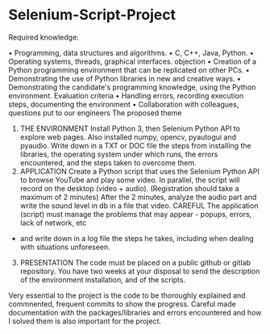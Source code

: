 # Selenium-Script-Project

Required knowledge:


• Programming, data structures and algorithms.
• C, C++, Java, Python.
• Operating systems, threads, graphical interfaces.
objection
• Creation of a Python programming environment that can be replicated on other PCs.
• Demonstrating the use of Python libraries in new and creative ways.
• Demonstrating the candidate's programming knowledge, using the Python environment.
Evaluation criteria
• Handling errors, recording execution steps, documenting the environment
• Collaboration with colleagues, questions put to our engineers
The proposed theme



1. THE ENVIRONMENT
Install Python 3, then Selenium Python API to explore web pages. Also installed
numpy, opencv, pyautogui and pyaudio.
Write down in a TXT or DOC file the steps from installing the libraries, the operating system under which
runs, the errors encountered, and the steps taken to overcome them.
2. APPLICATION
Create a Python script that uses the Selenium Python API to browse YouTube and
play some video.
In parallel, the script will record on the desktop (video + audio). (Registration should take a maximum of 2 minutes)
After the 2 minutes, analyze the audio part and write the sound level in db in a file
that video.
CAREFUL
The application (script) must manage the problems that may appear - popups, errors, lack of network, etc
- and write down in a log file the steps he takes, including when dealing with situations
unforeseen.
3. PRESENTATION
The code must be placed on a public github or gitlab repository. You have two weeks at your disposal
to send the description of the environment installation, and of the scripts.

Very essential to the project is the code to be thoroughly explained and commnented, frequent commits to show the progress. Careful made documentation  with the packages/libraries and errors encountered and how I solved them is also important for the project.
